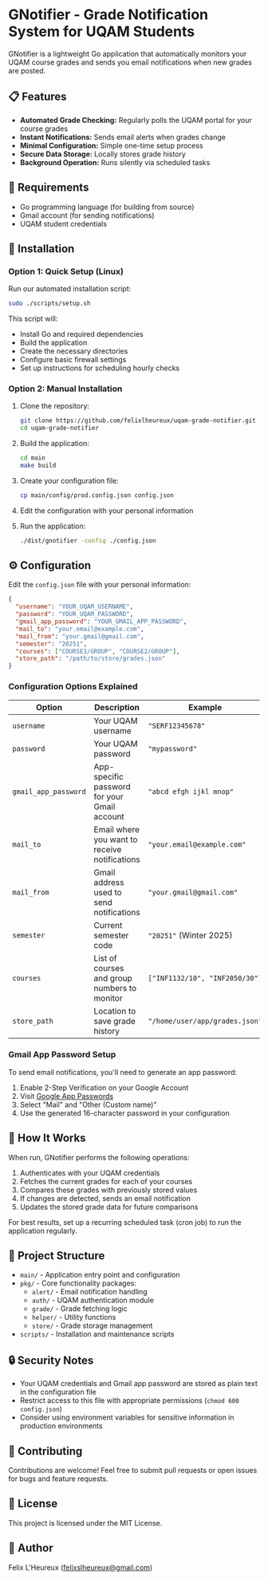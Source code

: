 # GNotifier - Grade Notification System for UQAM Students

GNotifier is a lightweight Go application that automatically monitors your UQAM course grades and sends you email notifications when new grades are posted.

## 📋 Features

- **Automated Grade Checking:** Regularly polls the UQAM portal for your course grades
- **Instant Notifications:** Sends email alerts when grades change
- **Minimal Configuration:** Simple one-time setup process
- **Secure Data Storage:** Locally stores grade history
- **Background Operation:** Runs silently via scheduled tasks

## 🔧 Requirements

- Go programming language (for building from source)
- Gmail account (for sending notifications)
- UQAM student credentials

## 🚀 Installation

### Option 1: Quick Setup (Linux)

Run our automated installation script:

```bash
sudo ./scripts/setup.sh
```

This script will:
- Install Go and required dependencies
- Build the application
- Create the necessary directories
- Configure basic firewall settings
- Set up instructions for scheduling hourly checks

### Option 2: Manual Installation

1. Clone the repository:
   ```bash
   git clone https://github.com/felixlheureux/uqam-grade-notifier.git
   cd uqam-grade-notifier
   ```

2. Build the application:
   ```bash
   cd main
   make build
   ```

3. Create your configuration file:
   ```bash
   cp main/config/prod.config.json config.json
   ```

4. Edit the configuration with your personal information

5. Run the application:
   ```bash
   ./dist/gnotifier -config ./config.json
   ```

## ⚙️ Configuration

Edit the `config.json` file with your personal information:

```json
{
  "username": "YOUR_UQAM_USERNAME",
  "password": "YOUR_UQAM_PASSWORD",
  "gmail_app_password": "YOUR_GMAIL_APP_PASSWORD",
  "mail_to": "your.email@example.com",
  "mail_from": "your.gmail@gmail.com",
  "semester": "20251",
  "courses": ["COURSE1/GROUP", "COURSE2/GROUP"],
  "store_path": "/path/to/store/grades.json"
}
```

### Configuration Options Explained

| Option | Description | Example |
|--------|-------------|---------|
| `username` | Your UQAM username | `"SERF12345678"` |
| `password` | Your UQAM password | `"mypassword"` |
| `gmail_app_password` | App-specific password for your Gmail account | `"abcd efgh ijkl mnop"` |
| `mail_to` | Email where you want to receive notifications | `"your.email@example.com"` |
| `mail_from` | Gmail address used to send notifications | `"your.gmail@gmail.com"` |
| `semester` | Current semester code | `"20251"` (Winter 2025) |
| `courses` | List of courses and group numbers to monitor | `["INF1132/10", "INF2050/30"]` |
| `store_path` | Location to save grade history | `"/home/user/app/grades.json"` |

### Gmail App Password Setup

To send email notifications, you'll need to generate an app password:

1. Enable 2-Step Verification on your Google Account
2. Visit [Google App Passwords](https://myaccount.google.com/apppasswords)
3. Select "Mail" and "Other (Custom name)"
4. Use the generated 16-character password in your configuration

## 📐 How It Works

When run, GNotifier performs the following operations:

1. Authenticates with your UQAM credentials
2. Fetches the current grades for each of your courses
3. Compares these grades with previously stored values
4. If changes are detected, sends an email notification
5. Updates the stored grade data for future comparisons

For best results, set up a recurring scheduled task (cron job) to run the application regularly.

## 📁 Project Structure

- `main/` - Application entry point and configuration
- `pkg/` - Core functionality packages:
    - `alert/` - Email notification handling
    - `auth/` - UQAM authentication module
    - `grade/` - Grade fetching logic
    - `helper/` - Utility functions
    - `store/` - Grade storage management
- `scripts/` - Installation and maintenance scripts

## 🔒 Security Notes

- Your UQAM credentials and Gmail app password are stored as plain text in the configuration file
- Restrict access to this file with appropriate permissions (`chmod 600 config.json`)
- Consider using environment variables for sensitive information in production environments

## 🤝 Contributing

Contributions are welcome! Feel free to submit pull requests or open issues for bugs and feature requests.

## 📄 License

This project is licensed under the MIT License.

## 👤 Author

Felix L'Heureux (felixslheureux@gmail.com)